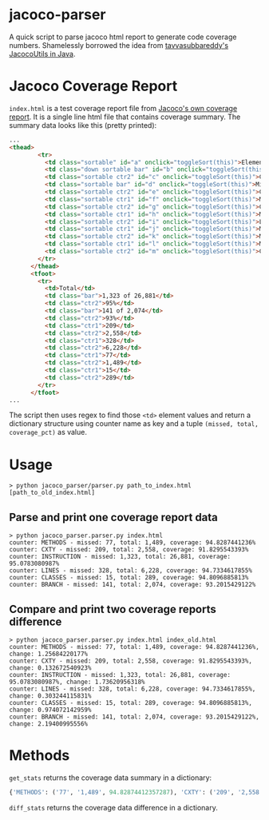 # jacoco-parser
A quick script to parse jacoco html report to generate code coverage numbers. Shamelessly borrowed the idea from [tavvasubbareddy's JacocoUtils in Java](https://github.com/tavvasubbareddy/JacocoUtils).

# Jacoco Coverage Report
`index.html` is a test coverage report file from [Jacoco's own coverage report](https://www.jacoco.org/jacoco/trunk/coverage/). It is a single line html file that contains coverage summary. The summary data looks like this (pretty printed):
```html
...
<thead>
        <tr>
          <td class="sortable" id="a" onclick="toggleSort(this)">Element</td>
          <td class="down sortable bar" id="b" onclick="toggleSort(this)">Missed Instructions</td>
          <td class="sortable ctr2" id="c" onclick="toggleSort(this)">Cov.</td>
          <td class="sortable bar" id="d" onclick="toggleSort(this)">Missed Branches</td>
          <td class="sortable ctr2" id="e" onclick="toggleSort(this)">Cov.</td>
          <td class="sortable ctr1" id="f" onclick="toggleSort(this)">Missed</td>
          <td class="sortable ctr2" id="g" onclick="toggleSort(this)">Cxty</td>
          <td class="sortable ctr1" id="h" onclick="toggleSort(this)">Missed</td>
          <td class="sortable ctr2" id="i" onclick="toggleSort(this)">Lines</td>
          <td class="sortable ctr1" id="j" onclick="toggleSort(this)">Missed</td>
          <td class="sortable ctr2" id="k" onclick="toggleSort(this)">Methods</td>
          <td class="sortable ctr1" id="l" onclick="toggleSort(this)">Missed</td>
          <td class="sortable ctr2" id="m" onclick="toggleSort(this)">Classes</td>
        </tr>
      </thead>
      <tfoot>
        <tr>
          <td>Total</td>
          <td class="bar">1,323 of 26,881</td>
          <td class="ctr2">95%</td>
          <td class="bar">141 of 2,074</td>
          <td class="ctr2">93%</td>
          <td class="ctr1">209</td>
          <td class="ctr2">2,558</td>
          <td class="ctr1">328</td>
          <td class="ctr2">6,228</td>
          <td class="ctr1">77</td>
          <td class="ctr2">1,489</td>
          <td class="ctr1">15</td>
          <td class="ctr2">289</td>
        </tr>
      </tfoot>
...
```
The script then uses regex to find those `<td>` element values and return a dictionary structure using counter name as key and a tuple `(missed, total, coverage_pct)` as value.

# Usage

```shell script
> python jacoco_parser/parser.py path_to_index.html [path_to_old_index.html]
```

## Parse and print one coverage report data
```shell script
> python jacoco_parser.parser.py index.html
counter: METHODS - missed: 77, total: 1,489, coverage: 94.8287441236%
counter: CXTY - missed: 209, total: 2,558, coverage: 91.8295543393%
counter: INSTRUCTION - missed: 1,323, total: 26,881, coverage: 95.0783080987%
counter: LINES - missed: 328, total: 6,228, coverage: 94.7334617855%
counter: CLASSES - missed: 15, total: 289, coverage: 94.8096885813%
counter: BRANCH - missed: 141, total: 2,074, coverage: 93.2015429122%
```

## Compare and print two coverage reports difference
```shell script
> python jacoco_parser.parser.py index.html index_old.html
counter: METHODS - missed: 77, total: 1,489, coverage: 94.8287441236%, change: 1.25684220177%
counter: CXTY - missed: 209, total: 2,558, coverage: 91.8295543393%, change: 0.132672540923%
counter: INSTRUCTION - missed: 1,323, total: 26,881, coverage: 95.0783080987%, change: 1.73620956318%
counter: LINES - missed: 328, total: 6,228, coverage: 94.7334617855%, change: 0.303244115831%
counter: CLASSES - missed: 15, total: 289, coverage: 94.8096885813%, change: 0.974072142959%
counter: BRANCH - missed: 141, total: 2,074, coverage: 93.2015429122%, change: 2.19400995556%
```

# Methods

`get_stats` returns the coverage data summary in a dictionary:
```python
{'METHODS': ('77', '1,489', 94.82874412357287), 'CXTY': ('209', '2,558', 91.8295543393276), 'INSTRUCTION': ('1,323', '26,881', 95.07830809865705), 'LINES': ('328', '6,228', 94.7334617854849), 'CLASSES': ('15', '289', 94.80968858131487), 'BRANCH': ('141', '2,074', 93.20154291224686)}
```

`diff_stats` returns the coverage data difference in a dictionary.
